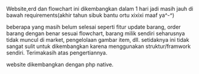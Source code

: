 Website,erd dan flowchart ini dikembangkan dalam 1 hari jadi masih jauh di bawah requirements(akhir tahun sibuk bantu ortu xixixi maaf ya^-^)

beberapa yang masih belum selesai seperti fitur update barang, order barang dengan benar sesuai flowchart,
barang milik sendiri seharusnya tidak muncul di market, pengelolaan gambar item, dll. setidaknya ini tidak sangat sulit untuk dikembangkan karena menggunakan struktur/framwork sendiri.
Terimakasih atas pengertiannya.

website dikembangkan dengan php native.



